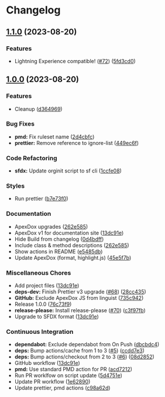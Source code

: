 # Changelog

## [1.1.0](https://github.com/dschach/ChatterBINGO/compare/ChatterBINGO-v1.0.0...ChatterBINGO-v1.1.0) (2023-08-20)


### Features

* Lightning Experience compatible! ([#72](https://github.com/dschach/ChatterBINGO/issues/72)) ([5fd3cd0](https://github.com/dschach/ChatterBINGO/commit/5fd3cd0c07752c6589df45b06eb179492347fbb1))

## [1.0.0](https://github.com/dschach/ChatterBINGO/compare/ChatterBINGO-v0.9.0...ChatterBINGO-v1.0.0) (2023-08-20)


### Features

* Cleanup ([d364969](https://github.com/dschach/ChatterBINGO/commit/d364969ff3ab0e3fcee03e961fb60ca1081b613c))


### Bug Fixes

* **pmd:** Fix ruleset name ([2d4cbfc](https://github.com/dschach/ChatterBINGO/commit/2d4cbfcd517524bb6892818a4570061337a2d092))
* **prettier:** Remove reference to ignore-list ([449ec6f](https://github.com/dschach/ChatterBINGO/commit/449ec6f35b16480d04d8544dec48588ba221c890))


### Code Refactoring

* **sfdx:** Update orginit script to sf cli ([1ccfe08](https://github.com/dschach/ChatterBINGO/commit/1ccfe08bdfeb6f9fc289ba559c19ca572b6fe94f))


### Styles

* Run prettier ([b7e73f0](https://github.com/dschach/ChatterBINGO/commit/b7e73f09808cdbb211581fec1ab8f1eabc2a8480))


### Documentation

* ApexDox upgrades ([262e585](https://github.com/dschach/ChatterBINGO/commit/262e585adce49c3d596794eef090b85275b42934))
* ApexDox v1 for documentation site ([13dc91e](https://github.com/dschach/ChatterBINGO/commit/13dc91eb951f3408743fe5504d2b849281962c38))
* Hide Build from changelog ([0d4bdff](https://github.com/dschach/ChatterBINGO/commit/0d4bdff5d3070cf8a593eec100385d78330a88a2))
* Include class & method descriptions ([262e585](https://github.com/dschach/ChatterBINGO/commit/262e585adce49c3d596794eef090b85275b42934))
* Show actions in README ([e5485db](https://github.com/dschach/ChatterBINGO/commit/e5485db4ac97401bf94b949fd75f7a6b132b99e7))
* Update ApexDox (format, highlight.js) ([45e5f7b](https://github.com/dschach/ChatterBINGO/commit/45e5f7b985e6a1f967c085b1952af2febedce0e4))


### Miscellaneous Chores

* Add project files ([13dc91e](https://github.com/dschach/ChatterBINGO/commit/13dc91eb951f3408743fe5504d2b849281962c38))
* **deps-dev:** Finish Prettier v3 upgrade ([#68](https://github.com/dschach/ChatterBINGO/issues/68)) ([28cc435](https://github.com/dschach/ChatterBINGO/commit/28cc4356d261af2e4ce533b6faca24b269871476))
* **GitHub:** Exclude ApexDox JS from linguist ([735c942](https://github.com/dschach/ChatterBINGO/commit/735c9427e71bead3a8f0970a42e7b922ed222031))
* Release 1.0.0 ([76c73f9](https://github.com/dschach/ChatterBINGO/commit/76c73f9ae36fe66e4eb455d31b42d7d3f22a0ae8))
* **release-please:** Install release-please ([#70](https://github.com/dschach/ChatterBINGO/issues/70)) ([c3f97fb](https://github.com/dschach/ChatterBINGO/commit/c3f97fb393c4ef6dfc3ad984ad80c8f1fcc92cd9))
* Upgrade to SFDX format ([13dc91e](https://github.com/dschach/ChatterBINGO/commit/13dc91eb951f3408743fe5504d2b849281962c38))


### Continuous Integration

* **dependabot:** Exclude dependabot from On Push ([dbcbdc4](https://github.com/dschach/ChatterBINGO/commit/dbcbdc45b853ebeb00486d5a521cb0ae5ad2c95c))
* **deps:** Bump actions/cache from 1 to 3 ([#5](https://github.com/dschach/ChatterBINGO/issues/5)) ([ccdd7e3](https://github.com/dschach/ChatterBINGO/commit/ccdd7e3cb421f15677741ab89ccdc851b72b9097))
* **deps:** Bump actions/checkout from 2 to 3 ([#6](https://github.com/dschach/ChatterBINGO/issues/6)) ([08d2852](https://github.com/dschach/ChatterBINGO/commit/08d2852db5c04479c32001fbbf0a1df68bfae9a0))
* GitHub workflow ([13dc91e](https://github.com/dschach/ChatterBINGO/commit/13dc91eb951f3408743fe5504d2b849281962c38))
* **pmd:** Use standard PMD action for PR ([acd7212](https://github.com/dschach/ChatterBINGO/commit/acd7212f61e27fde71afa214ee8b6057012c8b15))
* Run PR worklfow on script update ([5d4751e](https://github.com/dschach/ChatterBINGO/commit/5d4751e8f68d2275a96099fa7251b53a1eb60522))
* Update PR workflow ([1e62890](https://github.com/dschach/ChatterBINGO/commit/1e62890af9e187fbab91c8032e5ddbd22d705226))
* Update prettier, pmd actions ([c98a62d](https://github.com/dschach/ChatterBINGO/commit/c98a62d7802fb443aed7a4e9f5bc9c7e19ce0698))
